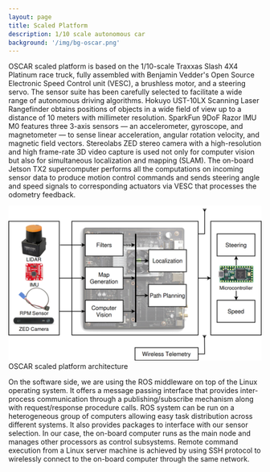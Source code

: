 ```yaml
---
layout: page
title: Scaled Platform
description: 1/10 scale autonomous car
background: '/img/bg-oscar.png'
---
```


OSCAR scaled platform is based on the 1/10-scale Traxxas Slash 4X4 Platinum race truck, fully assembled with Benjamin Vedder's Open Source Electronic Speed Control unit (VESC), a brushless motor, and a steering servo. The sensor suite has been carefully selected to facilitate a wide range of autonomous driving algorithms. Hokuyo UST-10LX Scanning Laser Rangefinder obtains positions of objects in a wide field of view up to a distance of 10 meters with millimeter resolution. SparkFun 9DoF Razor IMU M0 features three 3-axis sensors — an accelerometer, gyroscope, and magnetometer — to sense linear acceleration, angular rotation velocity, and magnetic field vectors. Stereolabs ZED stereo camera with a high-resolution and high frame-rate 3D video capture is used not only for computer vision but also for simultaneous localization and mapping (SLAM). The on-board Jetson TX2 supercomputer performs all the computations on incoming sensor data to produce motion control commands and sends steering angle and speed signals to corresponding actuators via VESC that processes the odometry feedback.

<img class="img-fluid" src="img/oscar-arch.png">
<span class="caption text-muted">OSCAR scaled platform architecture</span>

On the software side, we are using the ROS middleware on top of the Linux operating system.  It offers a message passing interface that provides inter-process communication through a publishing/subscribe mechanism along with request/response procedure calls.  ROS system can be run on a heterogeneous group of computers allowing easy task distribution across different systems. It also provides packages to interface with our sensor selection. In our case, the on-board computer runs as the main node and manages other processors as control subsystems.  Remote command execution from a Linux server machine is achieved by using SSH protocol to wirelessly connect to the on-board computer through the same network.
